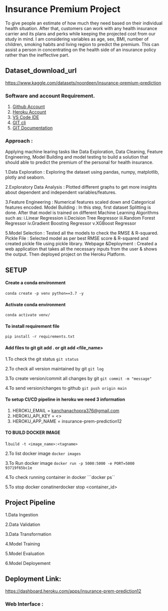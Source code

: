 # Insurance Premium Project

To give people an estimate of how much they need based on their individual health situation. After that, customers can work with any health insurance carrier and its plans and perks while keeping the projected cost from our study in mind. I am considering variables as age, sex, BMI, number of children, smoking habits and living region to predict the premium. This can assist a person in concentrating on the health side of an insurance policy rather than the ineffective part.

## Dataset_download_url
 https://www.kaggle.com/datasets/noordeen/insurance-premium-prediction

### Software and account Requirement.

1. [Github Account](https://github.com)
2. [Heroku Account](https://dashboard.heroku.com/login)
3. [VS Code IDE](https://code.visualstudio.com/download)
4. [GIT cli](https://git-scm.com/downloads)
5. [GIT Documentation](https://git-scm.com/docs/gittutorial)

### Approach :
Applying machine learing tasks like Data Exploration, Data Cleaning, Feature Engineering, Model Building and model testing to build a solution that should able to predict the premium of the personal for health insurance.

1.Data Exploration : Exploring the dataset using pandas, numpy, matplotlib, plotly and seaborn.

2.Exploratory Data Analysis : Plotted different graphs to get more insights about dependent and independent variables/features.

3.Feature Engineering : Numerical features scaled down and Categorical features encoded.
Model Building : In this step, first dataset Splitting is done. After that model is trained on different Machine Learning Algorithms such as:
i.Linear Regression
ii.Decision Tree Regressor
iii.Random Forest Regressor
iv.Gradient Boosting Regressor
v.XGBoost Regressor

5.Model Selection : Tested all the models to check the RMSE & R-squared.
Pickle File : Selected model as per best RMSE score & R-squared and created pickle file using pickle library.
Webpage &Deployment : Created a web application that takes all the necessary inputs from the user & shows the output. Then deployed project on the Heroku Platform.


## SETUP

#### Create a conda environment
```conda create -p venv python==3.7 -y```

#### Activate conda environment
```conda activate venv/```

#### To install requirement file
```pip install -r requirements.txt```

#### Add files to git git add . or git add <file_name>
1.To check the git status ```git status```

2.To check all version maintained by git ```git log```

3.To create version/commit all changes by git ```git commit -m "message"```

4.To send version/changes to github ```git push origin main```




#### To setup CI/CD pipeline in heroku we need 3 information
1. HEROKU_EMAIL = kanchanachopra376@gmail.com
2. HEROKU_API_KEY = <>
3. HEROKU_APP_NAME = insurance-prem-prediction12

#### TO BUILD DOCKER IMAGE

1.``` build -t <image_name>:<tagname> ```

2.To list docker image ```docker images```

3.To Run docker image ```docker run -p 5000:5000 -e PORT=5000 93719f65bc1e```

4.To check running container in docker ```docker ps``

5.To stop docker conatinerdocker stop <container_id>

## Project Pipeline
1.Data Ingestion

2.Data Validation

3.Data Transformation

4.Model Training

5.Model Evaluation

6.Model Deployement

## Deployment Link:
https://dashboard.heroku.com/apps/insurance-prem-prediction12


### Web Interface :
